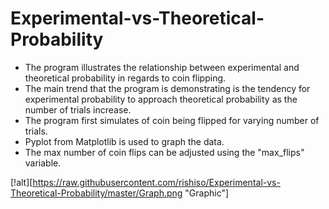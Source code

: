 # Experimental-vs-Theoretical-Probability
- The program illustrates the relationship between experimental and theoretical probability in regards to coin flipping.
- The main trend that the program is demonstrating is the tendency for experimental probability to approach theoretical probability as the number of trials increase.
- The program first simulates of coin being flipped for varying number of trials.
- Pyplot from Matplotlib is used to graph the data.
- The max number of coin flips can be adjusted using the "max_flips" variable.

[!alt][https://raw.githubusercontent.com/rishiso/Experimental-vs-Theoretical-Probability/master/Graph.png "Graphic"]
